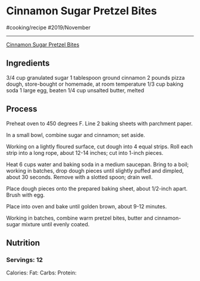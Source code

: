 # Cinnamon Sugar Pretzel Bites
#cooking/recipe #2019/November
- - - -
[Cinnamon Sugar Pretzel Bites](https://damndelicious.net/2017/12/30/cinnamon-sugar-pretzel-bites/) 

## Ingredients
3/4 cup granulated sugar
1 tablespoon ground cinnamon
2 pounds pizza dough, store-bought or homemade, at room temperature
1/3 cup baking soda
1 large egg, beaten
1/4 cup unsalted butter, melted

## Process
Preheat oven to 450 degrees F. Line 2 baking sheets with parchment paper.

In a small bowl, combine sugar and cinnamon; set aside.

Working on a lightly floured surface, cut dough into 4 equal strips. Roll each strip into a long rope, about 12-14 inches; cut into 1-inch pieces.

Heat 6 cups water and baking soda in a medium saucepan. Bring to a boil; working in batches, drop dough pieces until slightly puffed and dimpled, about 30 seconds. Remove with a slotted spoon; drain well.

Place dough pieces onto the prepared baking sheet, about 1/2-inch apart. Brush with egg.

Place into oven and bake until golden brown, about 9-12 minutes.

Working in batches, combine warm pretzel bites, butter and cinnamon-sugar mixture until evenly coated.

## Nutrition
### Servings: 12
Calories: 
Fat: 
Carbs: 
Protein: 